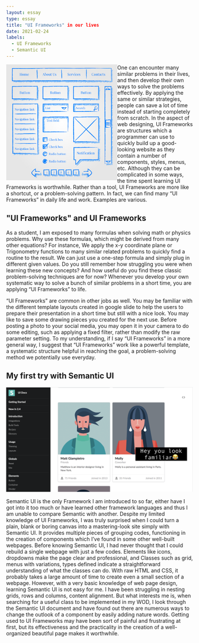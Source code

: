 ```yaml
---
layout: essay
type: essay
title: "UI Frameworks" in our lives
date: 2021-02-24
labels:
  - UI Frameworks
  - Semantic UI
---
```


  <img class ="ui left floated image" src ="../images/framework.jpg" style="float: left" width="300px">
  
  
One can encounter many similar problems in their lives, and then develop their own ways to solve the problems effectively. By applying the same or similar strategies, people can save a lot of time instead of starting completely from scratch. In the aspect of web designing, UI Frameworks are structures which a programmer can use to quickly build up a good-looking website as they contain a number of components, styles, menus, etc. Although they can be complicated in some ways, the time spent learning UI Frameworks is worthwhile. Rather than a tool, UI Frameworks are more like a shortcut, or a problem-solving pattern. In fact, we can find many “UI Frameworks” in daily life and work. Examples are various. 

## "UI Frameworks" and UI Frameworks  

As a student, I am exposed to many formulas when solving math or physics problems. Why use these formulas, which might be derived from many other equations? For instance, We apply the x-y coordinate plane or Trigonometry functions to many similar related problems to quickly find a routine to the result. We can just use a one-step formula and simply plug in different given values. Do you still remember how struggling you were when learning these new concepts? And how useful do you find these classic problem-solving techniques are for now? Whenever you develop your own systematic way to solve a bunch of similar problems in a short time, you are applying “UI Frameworks” to life.   

“UI Frameworks” are common in other jobs as well. You may be familiar with the different template layouts created in google slide to help the users to prepare their presentation in a short time but still with a nice look. You may like to save some drawing pieces you created for the next use. Before posting a photo to your social media, you may open it in your camera to do some editing, such as applying a fixed filter, rather than modify the raw parameter setting. To my understanding, if I say “UI Frameworks” in a more general way, I suggest that “UI Frameworks” work like a powerful template, a systematic structure helpful in reaching the goal, a problem-solving method we potentially use everyday. 


## My first try with Semantic UI

<img class ="ui samll image" src ="../images/semantic-ui.png">

Semantic UI is the only Framework I am introduced to so far, either have I got into it too much or have learned other framework languages and thus I am unable to compare Semantic with another. Despite my limited knowledge of UI Frameworks, I was truly surprised when I could turn a plain, blank or boring canvas into a mastering-look site simply with Semantic UI. It provides multiple pieces of grouping codes, functioning in the creation of components which I’ve found in some other well-built webpages. Before knowing Semantic UI, I had never thought that I could rebuild a single webpage with just a few codes. Elements like icons, dropdowns make the page clear and professional, and Classes such as grid, menus with variations, types defined indicate a straightforward understanding of what the classes can do. With raw HTML and CSS, it probably takes a large amount of time to create even a small section of a webpage. However, with a very basic knowledge of web page design, learning Semantic UI is not easy for me. I have been struggling in nesting grids, rows and columns, content alignment. But what interests me is, when searching for a useful class to be implemented in my WOD, I look through the Semantic UI document and have found out there are numerous ways to change the outlook of a component by easily adding nature words. Getting used to UI Frameworks may have been sort of painful and frustrating at first, but its effectiveness and the practicality in the creation of a well-organized beautiful page makes it worthwhile. 



